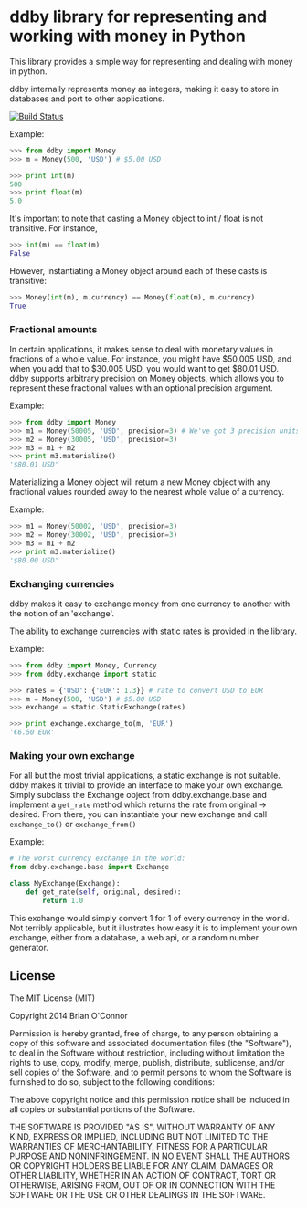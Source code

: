 # ddby library for representing and working with money in Python

This library provides a simple way for representing and dealing with money in python.

ddby internally represents money as integers, making it easy to store in databases and port to other applications.

[![Build Status](https://travis-ci.org/btoconnor/ddby.svg?branch=master)](https://travis-ci.org/btoconnor/ddby)

Example:

```python
>>> from ddby import Money
>>> m = Money(500, 'USD') # $5.00 USD

>>> print int(m)
500
>>> print float(m)
5.0
```

It's important to note that casting a Money object to int / float is not transitive.  For instance,

```python
>>> int(m) == float(m)
False
```

However, instantiating a Money object around each of these casts is transitive:

```python
>>> Money(int(m), m.currency) == Money(float(m), m.currency)
True
```

### Fractional amounts
In certain applications, it makes sense to deal with monetary values in fractions
of a whole value.  For instance, you might have $50.005 USD, and when you add that to
$30.005 USD, you would want to get $80.01 USD.  ddby supports arbitrary precision on
Money objects, which allows you to represent these fractional values with an optional
precision argument.

Example:

```python
>>> from ddby import Money
>>> m1 = Money(50005, 'USD', precision=3) # We've got 3 precision units rather than a standard 2 for USD
>>> m2 = Money(30005, 'USD', precision=3)
>>> m3 = m1 + m2
>>> print m3.materialize()
'$80.01 USD'
```

Materializing a Money object will return a new Money object with any fractional values rounded
away to the nearest whole value of a currency.

Example:

```python
>>> m1 = Money(50002, 'USD', precision=3)
>>> m2 = Money(30002, 'USD', precision=3)
>>> m3 = m1 + m2
>>> print m3.materialize()
'$80.00 USD'
```

### Exchanging currencies
ddby makes it easy to exchange money from one currency to another with the notion of an 'exchange'.

The ability to exchange currencies with static rates is provided in the library.

Example:

```python
>>> from ddby import Money, Currency
>>> from ddby.exchange import static

>>> rates = {'USD': {'EUR': 1.3}} # rate to convert USD to EUR
>>> m = Money(500, 'USD') # $5.00 USD
>>> exchange = static.StaticExchange(rates)

>>> print exchange.exchange_to(m, 'EUR')
'€6.50 EUR'
```

### Making your own exchange
For all but the most trivial applications, a static exchange is not suitable.  ddby makes it trivial to provide an interface
to make your own exchange.  Simply subclass the Exchange object from ddby.exchange.base and implement a ```get_rate``` method
which returns the rate from original -> desired.  From there, you can instantiate your new exchange and call ```exchange_to()```
or ```exchange_from()```

Example:

```python
# The worst currency exchange in the world:
from ddby.exchange.base import Exchange

class MyExchange(Exchange):
    def get_rate(self, original, desired):
        return 1.0
```


This exchange would simply convert 1 for 1 of every currency in the world.  Not terribly applicable, but it illustrates how
easy it is to implement your own exchange, either from a database, a web api, or a random number generator.

## License

The MIT License (MIT)

Copyright 2014 Brian O'Connor

Permission is hereby granted, free of charge, to any person obtaining a copy
of this software and associated documentation files (the "Software"), to deal
in the Software without restriction, including without limitation the rights
to use, copy, modify, merge, publish, distribute, sublicense, and/or sell
copies of the Software, and to permit persons to whom the Software is
furnished to do so, subject to the following conditions:

The above copyright notice and this permission notice shall be included in
all copies or substantial portions of the Software.

THE SOFTWARE IS PROVIDED "AS IS", WITHOUT WARRANTY OF ANY KIND, EXPRESS OR
IMPLIED, INCLUDING BUT NOT LIMITED TO THE WARRANTIES OF MERCHANTABILITY,
FITNESS FOR A PARTICULAR PURPOSE AND NONINFRINGEMENT. IN NO EVENT SHALL THE
AUTHORS OR COPYRIGHT HOLDERS BE LIABLE FOR ANY CLAIM, DAMAGES OR OTHER
LIABILITY, WHETHER IN AN ACTION OF CONTRACT, TORT OR OTHERWISE, ARISING FROM,
OUT OF OR IN CONNECTION WITH THE SOFTWARE OR THE USE OR OTHER DEALINGS IN
THE SOFTWARE.

